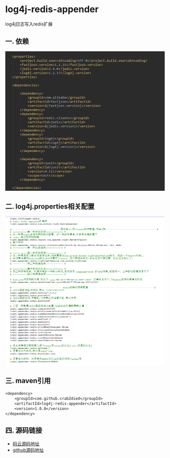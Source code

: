 # log4j-redis-appender
log4j日志写入redis扩展

## 一. 依赖
![maven jar 依赖](https://raw.githubusercontent.com/Crab2died/log4j-redis-appender/master/src/test/resources/relyon.png)


## 二. log4j.properties相关配置
![log4j properties配置](https://raw.githubusercontent.com/Crab2died/log4j-redis-appender/master/src/test/resources/log4j.png)

## 三. maven引用
```
<dependency>
    <groupId>com.github.crab2died</groupId>
    <artifactId>log4j-redis-appender</artifactId>
    <version>1.0.0</version>
</dependency>
```

## 四. 源码链接
* [码云源码地址](http://git.oschina.net/Crab2Died/log4j-redis-appender)
* [github源码地址](https://github.com/Crab2died/log4j-redis-appender)
